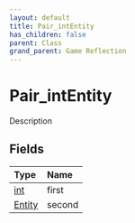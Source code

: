 ```yaml
---
layout: default
title: Pair_intEntity
has_children: false
parent: Class
grand_parent: Game Reflection
---
```

# Pair_intEntity
Description 

## Fields

| Type | Name |
|:----------|:--------------|
| [int](/riftbreaker-wiki/docs/game-reflection/enums/int/) | first |
| [Entity](/riftbreaker-wiki/docs/game-reflection/classes/entity/) | second |

